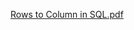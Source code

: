 [Rows to Column in SQL.pdf](https://github.com/RajeshYaramadi/My-Learnings/files/11265842/Rows.to.Column.in.SQL.pdf)

